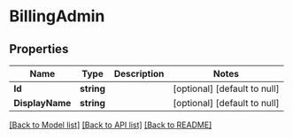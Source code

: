 # BillingAdmin

## Properties
Name | Type | Description | Notes
------------ | ------------- | ------------- | -------------
**Id** | **string** |  | [optional] [default to null]
**DisplayName** | **string** |  | [optional] [default to null]

[[Back to Model list]](../README.md#documentation-for-models) [[Back to API list]](../README.md#documentation-for-api-endpoints) [[Back to README]](../README.md)

